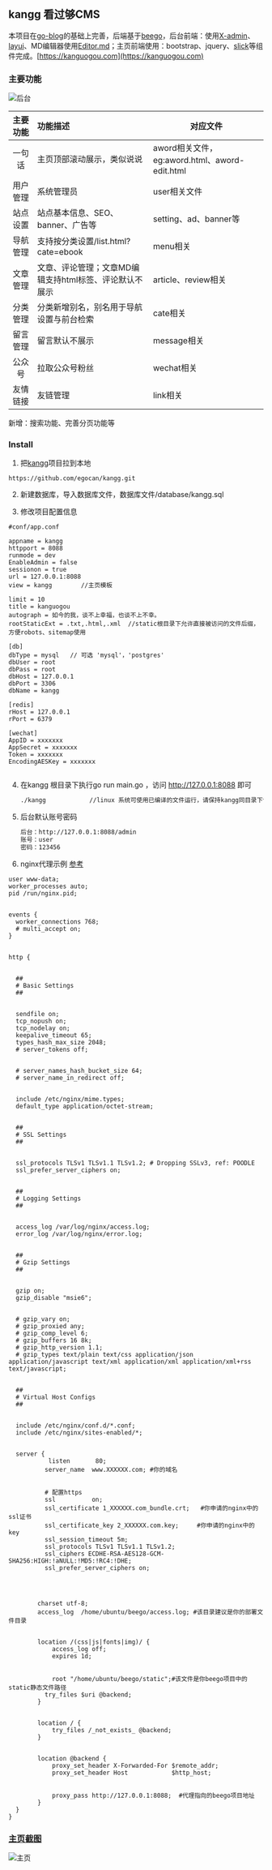 ## kangg 看过够CMS
本项目在[go-blog](https://github.com/1920853199/go-blog/)的基础上完善，后端基于[beego](https://github.com/astaxie/beego/)，后台前端：使用[X-admin](http://x.xuebingsi.com/)、[layui](https://github.com/sentsin/layui/)、MD编辑器使用[Editor.md](https://github.com/pandao/editor.md)；主页前端使用：bootstrap、jquery、[slick](https://github.com/kenwheeler/slick)等组件完成。[https://kanguogou.com](https://kanguogou.com)

### 主要功能

![后台](/images/kangg.png)

| 主要功能 | 功能描述                                               | 对应文件                                      |
| :------: | :----------------------------------------------------- | --------------------------------------------- |
|  一句话  | 主页顶部滚动展示，类似说说                             | aword相关文件，eg:aword.html、aword-edit.html |
| 用户管理 | 系统管理员                                             | user相关文件                                  |
| 站点设置 | 站点基本信息、SEO、banner、广告等                      | setting、ad、banner等                         |
| 导航管理 | 支持按分类设置/list.html?cate=ebook                    | menu相关                                      |
| 文章管理 | 文章、评论管理；文章MD编辑支持html标签、评论默认不展示 | article、review相关                           |
| 分类管理 | 分类新增别名，别名用于导航设置与前台检索               | cate相关                                      |
| 留言管理 | 留言默认不展示                                         | message相关                                   |
|  公众号  | 拉取公众号粉丝                                         | wechat相关                                    |
| 友情链接 | 友链管理                                               | link相关                                      |

新增：搜索功能、完善分页功能等

### Install 

1. 把[kangg](https://github.com/egocan/kangg)项目拉到本地

```
https://github.com/egocan/kangg.git
```

2. 新建数据库，导入数据库文件，数据库文件/database/kangg.sql

3. 修改项目配置信息

```
#conf/app.conf

appname = kangg
httpport = 8088
runmode = dev
EnableAdmin = false
sessionon = true
url = 127.0.0.1:8088
view = kangg		//主页模板

limit = 10
title = kanguogou
autograph = 如今的我，谈不上幸福，也谈不上不幸。
rootStaticExt = .txt,.html,.xml  //static根目录下允许直接被访问的文件后缀，方便robots、sitemap使用

[db]
dbType = mysql   // 可选 'mysql'，'postgres'
dbUser = root
dbPass = root
dbHost = 127.0.0.1
dbPort = 3306
dbName = kangg

[redis]
rHost = 127.0.0.1
rPort = 6379

[wechat]
AppID = xxxxxxx
AppSecret = xxxxxxx
Token = xxxxxxx
EncodingAESKey = xxxxxxx


```

4. 在kangg 根目录下执行go run main.go ，访问 http://127.0.0.1:8088 即可

   ```sh
   ./kangg            //linux 系统可使用已编译的文件运行，请保持kangg同目录下包含：kangg、static、conf、views文件与目录；常驻运行可结合nohup
   ```

5. 后台默认账号密码

   ```sh
   后台：http://127.0.0.1:8088/admin
   账号：user
   密码：123456
   ```

6. nginx代理示例 [参考](https://www.cnblogs.com/shanchen/p/11725799.html)

```
user www-data;
worker_processes auto;
pid /run/nginx.pid;
 
 
events {
  worker_connections 768;
  # multi_accept on;
}
 
 
http {
 
 
  ##
  # Basic Settings
  ##
 
 
  sendfile on;
  tcp_nopush on;
  tcp_nodelay on;
  keepalive_timeout 65;
  types_hash_max_size 2048;
  # server_tokens off;
 
 
  # server_names_hash_bucket_size 64;
  # server_name_in_redirect off;
 
 
  include /etc/nginx/mime.types;
  default_type application/octet-stream;
 
 
  ##
  # SSL Settings
  ##
 
 
  ssl_protocols TLSv1 TLSv1.1 TLSv1.2; # Dropping SSLv3, ref: POODLE
  ssl_prefer_server_ciphers on;
 
 
  ##
  # Logging Settings
  ##
 
 
  access_log /var/log/nginx/access.log;
  error_log /var/log/nginx/error.log;
 
 
  ##
  # Gzip Settings
  ##
 
 
  gzip on;
  gzip_disable "msie6";
 
 
  # gzip_vary on;
  # gzip_proxied any;
  # gzip_comp_level 6;
  # gzip_buffers 16 8k;
  # gzip_http_version 1.1;
  # gzip_types text/plain text/css application/json application/javascript text/xml application/xml application/xml+rss text/javascript;
 
 
  ##
  # Virtual Host Configs
  ##
 
 
  include /etc/nginx/conf.d/*.conf;
  include /etc/nginx/sites-enabled/*;
 
 
  server {
           listen       80;
          server_name  www.XXXXXX.com; #你的域名
 
 
          # 配置https
          ssl          on;
          ssl_certificate 1_XXXXXX.com_bundle.crt;   #你申请的nginx中的ssl证书
          ssl_certificate_key 2_XXXXXX.com.key;     #你申请的nginx中的key
          ssl_session_timeout 5m;
          ssl_protocols TLSv1 TLSv1.1 TLSv1.2;
          ssl_ciphers ECDHE-RSA-AES128-GCM-SHA256:HIGH:!aNULL:!MD5:!RC4:!DHE;
          ssl_prefer_server_ciphers on;
 
 
 
 
        charset utf-8;
        access_log  /home/ubuntu/beego/access.log; #该目录建议是你的部署文件目录
 
 
        location /(css|js|fonts|img)/ {
            access_log off;
            expires 1d;
 
 
            root "/home/ubuntu/beego/static";#该文件是你beego项目中的static静态文件路径
          try_files $uri @backend;
        }
 
 
        location / {
            try_files /_not_exists_ @backend;
        }
 
 
        location @backend {
            proxy_set_header X-Forwarded-For $remote_addr;
            proxy_set_header Host            $http_host;
 
 
            proxy_pass http://127.0.0.1:8088;  #代理指向的beego项目地址
        }
  }
}

```

### [主页截图](https://kanguogou.com)

![主页](/images/kanguogou.jpg)

